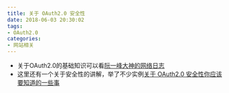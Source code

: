 ```yaml
---
title: 关于 OAuth2.0 安全性
date: 2018-06-03 20:30:02
tags: 
- OAuth2.0
categories: 
- 网站相关
---
```


<!--more-->

- 关于OAuth2.0的基础知识可以看[阮一峰大神的网络日志](http://www.ruanyifeng.com/blog/2014/05/oauth_2_0.html)
- 这里还有一个关于安全性的讲解，举了不少实例[关于 OAuth2.0 安全性你应该要知道的一些事](https://www.chrisyue.com/security-issue-about-oauth-2-0-you-should-know.html)
